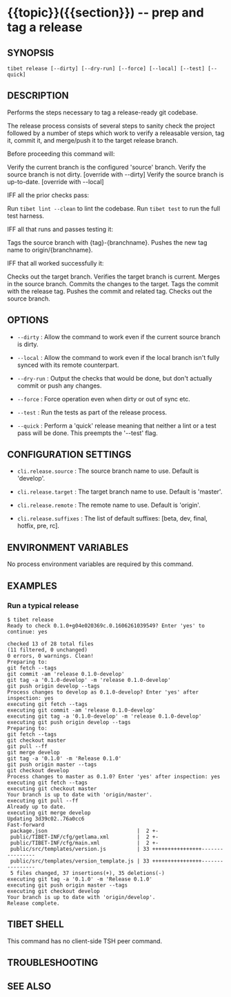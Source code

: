 {{topic}}({{section}}) -- prep and tag a release
=============================================

## SYNOPSIS

`tibet release [--dirty] [--dry-run] [--force] [--local] [--test] [--quick]`

## DESCRIPTION

Performs the steps necessary to tag a release-ready git codebase.

The release process consists of several steps to sanity check the
project followed by a number of steps which work to verify a releasable version,
tag it, commit it, and merge/push it to the target release branch.

Before proceeding this command will:

Verify the current branch is the configured 'source' branch.
Verify the source branch is not dirty. [override with --dirty]
Verify the source branch is up-to-date. [override with --local]

IFF all the prior checks pass:

Run `tibet lint --clean` to lint the codebase.
Run `tibet test` to run the full test harness.

IFF all that runs and passes testing it:

Tags the source branch with {tag}-{branchname}.
Pushes the new tag name to origin/{branchname}.

IFF that all worked successfully it:

Checks out the target branch.
Verifies the target branch is current.
Merges in the source branch.
Commits the changes to the target.
Tags the commit with the release tag.
Pushes the commit and related tag.
Checks out the source branch.


## OPTIONS

  * `--dirty` :
    Allow the command to work even if the current source branch is dirty.

  * `--local` :
    Allow the command to work even if the local branch isn't fully synced with
its remote counterpart.

  * `--dry-run` :
    Output the checks that would be done, but don't actually commit or push any
changes.

  * `--force` :
    Force operation even when dirty or out of sync etc.

  * `--test` :
    Run the tests as part of the release process.

  * `--quick` :
    Perform a 'quick' release meaning that neither a lint or a test pass will be
done. This preempts the '--test' flag.


## CONFIGURATION SETTINGS

  * `cli.release.source` :
    The source branch name to use. Default is 'develop'.

  * `cli.release.target` :
    The target branch name to use. Default is 'master'.

  * `cli.release.remote` :
    The remote name to use. Default is 'origin'.

  * `cli.release.suffixes` :
    The list of default suffixes: [beta, dev, final, hotfix, pre, rc].


## ENVIRONMENT VARIABLES

No process environment variables are required by this command.

## EXAMPLES

### Run a typical release

    $ tibet release
    Ready to check 0.1.0+g04e020369c.0.1606261039549? Enter 'yes' to continue: yes

    checked 13 of 28 total files
    (11 filtered, 0 unchanged)
    0 errors, 0 warnings. Clean!
    Preparing to:
    git fetch --tags
    git commit -am 'release 0.1.0-develop'
    git tag -a '0.1.0-develop' -m 'release 0.1.0-develop'
    git push origin develop --tags
    Process changes to develop as 0.1.0-develop? Enter 'yes' after inspection: yes
    executing git fetch --tags
    executing git commit -am 'release 0.1.0-develop'
    executing git tag -a '0.1.0-develop' -m 'release 0.1.0-develop'
    executing git push origin develop --tags
    Preparing to:
    git fetch --tags
    git checkout master
    git pull --ff
    git merge develop
    git tag -a '0.1.0' -m 'Release 0.1.0'
    git push origin master --tags
    git checkout develop
    Process changes to master as 0.1.0? Enter 'yes' after inspection: yes
    executing git fetch --tags
    executing git checkout master
    Your branch is up to date with 'origin/master'.
    executing git pull --ff
    Already up to date.
    executing git merge develop
    Updating 3d39c02..76a0cc6
    Fast-forward
     package.json                             |  2 +-
     public/TIBET-INF/cfg/getlama.xml         |  2 +-
     public/TIBET-INF/cfg/main.xml            |  2 +-
     public/src/templates/version.js          | 33 ++++++++++++++++----------------
     public/src/templates/version_template.js | 33 ++++++++++++++++----------------
     5 files changed, 37 insertions(+), 35 deletions(-)
    executing git tag -a '0.1.0' -m 'Release 0.1.0'
    executing git push origin master --tags
    executing git checkout develop
    Your branch is up to date with 'origin/develop'.
    Release complete.

## TIBET SHELL

This command has no client-side TSH peer command.

## TROUBLESHOOTING


## SEE ALSO

